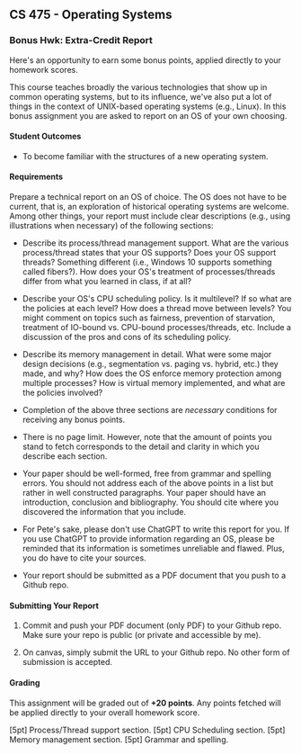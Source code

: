 ## CS 475 - Operating Systems

### Bonus Hwk: Extra-Credit Report
Here's an opportunity to earn some bonus points, applied directly to your homework scores.

This course teaches broadly the various technologies that show up in common operating systems, but to its influence, we've also put a lot of things in the context of UNIX-based operating systems (e.g., Linux). In this bonus assignment you are asked to report on an OS of your own choosing.

#### Student Outcomes
- To become familiar with the structures of a new operating system.

#### Requirements
Prepare a technical report on an OS of choice. The OS does not have to be current, that is, an exploration of historical operating systems are welcome. Among other things, your report must include clear descriptions (e.g., using illustrations when necessary) of the following sections:

  - Describe its process/thread management support. What are the various process/thread states that your OS supports? Does your OS support threads? Something different (i.e., Windows 10 supports something called fibers?). How does your OS's treatment of processes/threads differ from what you learned in class, if at all?
  
  - Describe your OS's CPU scheduling policy. Is it multilevel? If so what are the policies at each level? How does a thread move between levels? You might comment on topics such as fairness, prevention of starvation, treatment of IO-bound vs. CPU-bound processes/threads, etc. Include a discussion of the pros and cons of its scheduling policy.

  - Describe its memory management in detail. What were some major design decisions (e.g., segmentation vs. paging vs. hybrid, etc.) they made, and why? How does the OS enforce memory protection among multiple processes? How is virtual memory implemented, and what are the policies involved?

  - Completion of the above three sections are *necessary* conditions for receiving any bonus points.

  - There is no page limit. However, note that the amount of points you stand to fetch corresponds to the detail and clarity in which you describe each section.

  - Your paper should be well-formed, free from grammar and spelling errors. You should not address each of the above points in a list but rather in well constructed paragraphs. Your paper should have an introduction, conclusion and bibliography. You should cite where you discovered the information that you include.

  - For Pete's sake, please don't use ChatGPT to write this report for you. If you use ChatGPT to provide information regarding an OS, please be reminded that its information is sometimes unreliable and flawed. Plus, you do have to cite your sources.

  - Your report should be submitted as a PDF document that you push to a Github repo.

  <!-- - Describe a filesystem that the OS supports by default. Describe certain structures, such as files' metadata (what and where they're stored), and any policies relating to how related blocks for a file are placed on disk. -->

<!-- If your OS does not support a filesystem, describe any one of your choosing (e.g., FAT32, NTFS, ext3, ext4, HFS, ...). Again, you are welcome to research one that is no longer used but has historical value (like FAT16 or Macintosh Filesystem). For the truly curious, you may also describe a distributed filesystem, such as lustre, NFS, HDFS, ... -->


#### Submitting Your Report
1. Commit and push your PDF document (only PDF) to your Github repo. Make sure your repo is public (or private and accessible by me).

2. On canvas, simply submit the URL to your Github repo. No other form of submission is accepted.


#### Grading
This assignment will be graded out of **+20 points**.  Any points fetched will be applied directly to your overall homework score. 

[5pt] Process/Thread support section.
[5pt] CPU Scheduling section.
[5pt] Memory management section.
[5pt] Grammar and spelling.